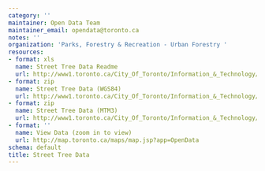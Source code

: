 ```yaml
---
category: ''
maintainer: Open Data Team
maintainer_email: opendata@toronto.ca
notes: ''
organization: 'Parks, Forestry & Recreation - Urban Forestry '
resources:
- format: xls
  name: Street Tree Data Readme
  url: http://www1.toronto.ca/City_Of_Toronto/Information_&_Technology/Open_Data/Data_Sets/Assets/Files/Street_Tree_Data_Readme.xls
- format: zip
  name: Street Tree Data (WGS84)
  url: http://www1.toronto.ca/City_Of_Toronto/Information_&_Technology/Open_Data/Data_Sets/Assets/Files/street_tree_data_wgs84.zip
- format: zip
  name: Street Tree Data (MTM3)
  url: http://www1.toronto.ca/City_Of_Toronto/Information_&_Technology/Open_Data/Data_Sets/Assets/Files/street_tree_data_mtm3.zip
- format: ''
  name: View Data (zoom in to view)
  url: http://map.toronto.ca/maps/map.jsp?app=OpenData
schema: default
title: Street Tree Data
---
```

